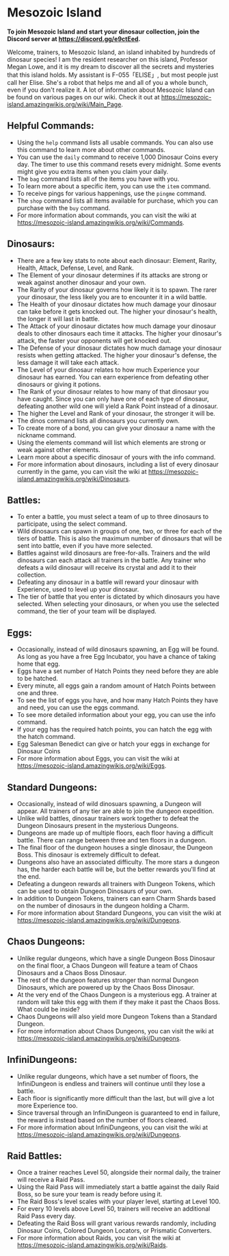 # Mesozoic Island

**To join Mesozoic Island and start your dinosaur collection, join the Discord server at https://discord.gg/e9ctEed.**

Welcome, trainers, to Mesozoic Island, an island inhabited by hundreds of dinosaur species! I am the resident researcher on this island, Professor Megan Lowe, and it is my dream to discover all the secrets and mysteries that this island holds.
My assistant is F-055「ELISE」, but most people just call her Elise. She's a robot that helps me and all of you a whole bunch, even if you don't realize it.
A lot of information about Mesozoic Island can be found on various pages on our wiki. Check it out at https://mesozoic-island.amazingwikis.org/wiki/Main_Page.

## Helpful Commands:
* Using the `help` command lists all usable commands. You can also use this command to learn more about other commands.
* You can use the `daily` command to receive 1,000 Dinosaur Coins every day. The timer to use this command resets every midnight. Some events might give you extra items when you claim your daily.
* The `bag` command lists all of the items you have with you.
* To learn more about a specific item, you can use the `item` command.
* To receive pings for various happenings, use the `pingme` command.
* The `shop` command lists all items available for purchase, which you can purchase with the `buy` command.
* For more information about commands, you can visit the wiki at https://mesozoic-island.amazingwikis.org/wiki/Commands.

## Dinosaurs:
* There are a few key stats to note about each dinosaur: Element, Rarity, Health, Attack, Defense, Level, and Rank.
* The Element of your dinosaur determines if its attacks are strong or weak against another dinosaur and your own.
* The Rarity of your dinosaur governs how likely it is to spawn. The rarer your dinosaur, the less likely you are to encounter it in a wild battle.
* The Health of your dinosaur dictates how much damage your dinosaur can take before it gets knocked out. The higher your dinosaur's health, the longer it will last in battle.
* The Attack of your dinosaur dictates how much damage your dinosaur deals to other dinosaurs each time it attacks. The higher your dinosaur's attack, the faster your opponents will get knocked out.
* The Defense of your dinosaur dictates how much damage your dinosaur resists when getting attacked. The higher your dinosaur's defense, the less damage it will take each attack.
* The Level of your dinosaur relates to how much Experience your dinosaur has earned. You can earn experience from defeating other dinosaurs or giving it potions.
* The Rank of your dinosaur relates to how many of that dinosaur you have caught. Since you can only have one of each type of dinosaur, defeating another wild one will yield a Rank Point instead of a dinosaur.
* The higher the Level and Rank of your dinosaur, the stronger it will be.
* The dinos command lists all dinosaurs you currently own.
* To create more of a bond, you can give your dinosaur a name with the nickname command.
* Using the elements command will list which elements are strong or weak against other elements.
* Learn more about a specific dinosaur of yours with the info command.
* For more information about dinosaurs, including a list of every dinosaur currently in the game, you can visit the wiki at https://mesozoic-island.amazingwikis.org/wiki/Dinosaurs.

## Battles:
* To enter a battle, you must select a team of up to three dinosaurs to participate, using the select command.
* Wild dinosaurs can spawn in groups of one, two, or three for each of the tiers of battle. This is also the maximum number of dinosaurs that will be sent into battle, even if you have more selected.
* Battles against wild dinosaurs are free-for-alls. Trainers and the wild dinosaurs can each attack all trainers in the battle. Any trainer who defeats a wild dinosaur will receive its crystal and add it to their collection.
* Defeating any dinosaur in a battle will reward your dinosaur with Experience, used to level up your dinosaur.
* The tier of battle that you enter is dictated by which dinosaurs you have selected. When selecting your dinosaurs, or when you use the selected command, the tier of your team will be displayed.

## Eggs:
* Occasionally, instead of wild dinosaurs spawning, an Egg will be found. As long as you have a free Egg Incubator, you have a chance of taking home that egg.
* Eggs have a set number of Hatch Points they need before they are able to be hatched.
* Every minute, all eggs gain a random amount of Hatch Points between one and three.
* To see the list of eggs you have, and how many Hatch Points they have and need, you can use the eggs command.
* To see more detailed information about your egg, you can use the info command.
* If your egg has the required hatch points, you can hatch the egg with the hatch command.
* Egg Salesman Benedict can give or hatch your eggs in exchange for Dinosaur Coins
* For more information about Eggs, you can visit the wiki at https://mesozoic-island.amazingwikis.org/wiki/Eggs.

## Standard Dungeons:
* Occasionally, instead of wild dinosuars spawning, a Dungeon will appear. All trainers of any tier are able to join the dungeon expedition.
* Unlike wild battles, dinosaur trainers work together to defeat the Dungeon Dinosaurs present in the mysterious Dungeons.
* Dungeons are made up of multiple floors, each floor having a difficult battle. There can range between three and ten floors in a dungeon.
* The final floor of the dungeon houses a single dinosaur, the Dungeon Boss. This dinosaur is extremely difficult to defeat.
* Dungeons also have an associated difficulty. The more stars a dungeon has, the harder each battle will be, but the better rewards you'll find at the end.
* Defeating a dungeon rewards all trainers with Dungeon Tokens, which can be used to obtain Dungeon Dinosaurs of your own.
* In addition to Dungeon Tokens, trainers can earn Charm Shards based on the number of dinosaurs in the dungeon holding a Charm.
* For more information about Standard Dungeons, you can visit the wiki at https://mesozoic-island.amazingwikis.org/wiki/Dungeons.

## Chaos Dungeons:
* Unlike regular dungeons, which have a single Dungeon Boss Dinosaur on the final floor, a Chaos Dungeon will feature a team of Chaos Dinosaurs and a Chaos Boss Dinosaur.
* The rest of the dungeon features stronger than normal Dungeon Dinosaurs, which are powered up by the Chaos Boss Dinosaur.
* At the very end of the Chaos Dungeon is a mysterious egg. A trainer at random will take this egg with them if they make it past the Chaos Boss. What could be inside?
* Chaos Dungeons will also yield more Dungeon Tokens than a Standard Dungeon.
* For more information about Chaos Dungeons, you can visit the wiki at https://mesozoic-island.amazingwikis.org/wiki/Dungeons.

## InfiniDungeons:
* Unlike regular dungeons, which have a set number of floors, the InfiniDungeon is endless and trainers will continue until they lose a battle.
* Each floor is significantly more difficult than the last, but will give a lot more Experience too.
* Since traversal through an InfiniDungeon is guaranteed to end in failure, the reward is instead based on the number of floors cleared.
* For more information about InfiniDungeons, you can visit the wiki at https://mesozoic-island.amazingwikis.org/wiki/Dungeons.

## Raid Battles:
* Once a trainer reaches Level 50, alongside their normal daily, the trainer will receive a Raid Pass.
* Using the Raid Pass will immediately start a battle against the daily Raid Boss, so be sure your team is ready before using it.
* The Raid Boss's level scales with your player level, starting at Level 100.
* For every 10 levels above Level 50, trainers will receive an additional Raid Pass every day.
* Defeating the Raid Boss will grant various rewards randomly, including Dinosaur Coins, Colored Dungeon Locators, or Prismatic Converters.
* For more information about Raids, you can visit the wiki at https://mesozoic-island.amazingwikis.org/wiki/Raids.
